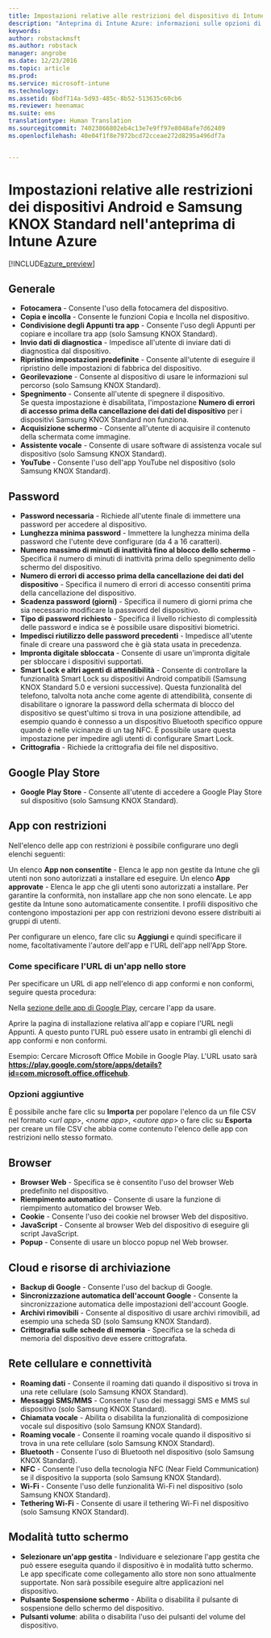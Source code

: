```yaml
---
title: Impostazioni relative alle restrizioni del dispositivo di Intune per Android | Anteprima di Intune Azure | Documentazione Microsoft
description: "Anteprima di Intune Azure: informazioni sulle opzioni di Intune che è possibile usare per controllare le impostazioni e le funzionalità del dispositivo con Android."
keywords: 
author: robstackmsft
ms.author: robstack
manager: angrobe
ms.date: 12/23/2016
ms.topic: article
ms.prod: 
ms.service: microsoft-intune
ms.technology: 
ms.assetid: 6bdf714a-5d93-485c-8b52-513635c60cb6
ms.reviewer: heenamac
ms.suite: ems
translationtype: Human Translation
ms.sourcegitcommit: 74023866802eb4c13e7e9ff97e8048afe7d62409
ms.openlocfilehash: 40e04f1f8e7972bcd72cceae272d8295a496df7a


---
```


# <a name="android-and-samsung-knox-standard-device-restriction-settings-in-intune-azure-preview"></a>Impostazioni relative alle restrizioni dei dispositivi Android e Samsung KNOX Standard nell'anteprima di Intune Azure

[!INCLUDE[azure_preview](../includes/azure_preview.md)]

## <a name="general"></a>Generale
-   **Fotocamera** - Consente l'uso della fotocamera del dispositivo.
-   **Copia e incolla** - Consente le funzioni Copia e Incolla nel dispositivo.
-   **Condivisione degli Appunti tra app** - Consente l'uso degli Appunti per copiare e incollare tra app (solo Samsung KNOX Standard).
-   **Invio dati di diagnostica** - Impedisce all'utente di inviare dati di diagnostica dal dispositivo.    
-   **Ripristino impostazioni predefinite** - Consente all'utente di eseguire il ripristino delle impostazioni di fabbrica del dispositivo.
-   **Georilevazione** - Consente al dispositivo di usare le informazioni sul percorso (solo Samsung KNOX Standard).
-   **Spegnimento** - Consente all'utente di spegnere il dispositivo.<br>Se questa impostazione è disabilitata, l'impostazione **Numero di errori di accesso prima della cancellazione dei dati del dispositivo** per i dispositivi Samsung KNOX Standard non funziona.
-   **Acquisizione schermo** - Consente all'utente di acquisire il contenuto della schermata come immagine.
-   **Assistente vocale** - Consente di usare software di assistenza vocale sul dispositivo (solo Samsung KNOX Standard).
-   **YouTube** - Consente l'uso dell'app YouTube nel dispositivo (solo Samsung KNOX Standard).

## <a name="password"></a>Password
-   **Password necessaria** - Richiede all'utente finale di immettere una password per accedere al dispositivo.
-   **Lunghezza minima password** - Immettere la lunghezza minima della password che l'utente deve configurare (da 4 a 16 caratteri).
-   **Numero massimo di minuti di inattività fino al blocco dello schermo** - Specifica il numero di minuti di inattività prima dello spegnimento dello schermo del dispositivo.
-   **Numero di errori di accesso prima della cancellazione dei dati del dispositivo** - Specifica il numero di errori di accesso consentiti prima della cancellazione del dispositivo.
-   **Scadenza password (giorni)** - Specifica il numero di giorni prima che sia necessario modificare la password del dispositivo.
-   **Tipo di password richiesto** - Specifica il livello richiesto di complessità delle password e indica se è possibile usare dispositivi biometrici.
-   **Impedisci riutilizzo delle password precedenti** - Impedisce all'utente finale di creare una password che è già stata usata in precedenza.
-   **Impronta digitale sbloccata** - Consente di usare un'impronta digitale per sbloccare i dispositivi supportati.
-   **Smart Lock e altri agenti di attendibilità** - Consente di controllare la funzionalità Smart Lock su dispositivi Android compatibili (Samsung KNOX Standard 5.0 e versioni successive). Questa funzionalità del telefono, talvolta nota anche come agente di attendibilità, consente di disabilitare o ignorare la password della schermata di blocco del dispositivo se quest'ultimo si trova in una posizione attendibile, ad esempio quando è connesso a un dispositivo Bluetooth specifico oppure quando è nelle vicinanze di un tag NFC. È possibile usare questa impostazione per impedire agli utenti di configurare Smart Lock.
-   **Crittografia** - Richiede la crittografia dei file nel dispositivo.

## <a name="google-play-store"></a>Google Play Store

-   **Google Play Store** - Consente all'utente di accedere a Google Play Store sul dispositivo (solo Samsung KNOX Standard).

## <a name="restricted-apps"></a>App con restrizioni

Nell'elenco delle app con restrizioni è possibile configurare uno degli elenchi seguenti:

Un elenco **App non consentite** - Elenca le app non gestite da Intune che gli utenti non sono autorizzati a installare ed eseguire.
Un elenco **App approvate** - Elenca le app che gli utenti sono autorizzati a installare. Per garantire la conformità, non installare app che non sono elencate. Le app gestite da Intune sono automaticamente consentite.
I profili dispositivo che contengono impostazioni per app con restrizioni devono essere distribuiti ai gruppi di utenti.

Per configurare un elenco, fare clic su **Aggiungi** e quindi specificare il nome, facoltativamente l'autore dell'app e l'URL dell'app nell'App Store.

### <a name="how-to-specify-the-url-to-an-app-in-the-store"></a>Come specificare l'URL di un'app nello store

Per specificare un URL di app nell'elenco di app conformi e non conformi, seguire questa procedura:

Nella [sezione delle app di Google Play](https://play.google.com/store/apps), cercare l'app da usare.

Aprire la pagina di installazione relativa all'app e copiare l'URL negli Appunti. A questo punto l'URL può essere usato in entrambi gli elenchi di app conformi e non conformi.

Esempio: Cercare Microsoft Office Mobile in Google Play. L'URL usato sarà **https://play.google.com/store/apps/details?id=com.microsoft.office.officehub**.

### <a name="additional-options"></a>Opzioni aggiuntive

È possibile anche fare clic su **Importa** per popolare l'elenco da un file CSV nel formato <*url app*>, <*nome app*>, <*autore app*> o fare clic su **Esporta** per creare un file CSV che abbia come contenuto l'elenco delle app con restrizioni nello stesso formato.      

## <a name="browser"></a>Browser
-   **Browser Web** - Specifica se è consentito l'uso del browser Web predefinito nel dispositivo.
-   **Riempimento automatico** - Consente di usare la funzione di riempimento automatico del browser Web.
-   **Cookie** - Consente l'uso dei cookie nel browser Web del dispositivo.
-   **JavaScript** - Consente al browser Web del dispositivo di eseguire gli script JavaScript.
-   **Popup** - Consente di usare un blocco popup nel Web browser.

## <a name="cloud-and-storage"></a>Cloud e risorse di archiviazione
-   **Backup di Google** - Consente l'uso del backup di Google.
-   **Sincronizzazione automatica dell'account Google** - Consente la sincronizzazione automatica delle impostazioni dell'account Google.
-   **Archivi rimovibili** - Consente al dispositivo di usare archivi rimovibili, ad esempio una scheda SD (solo Samsung KNOX Standard).
-   **Crittografia sulle schede di memoria** - Specifica se la scheda di memoria del dispositivo deve essere crittografata.

## <a name="cellular-and-connectivity"></a>Rete cellulare e connettività
-   **Roaming dati** - Consente il roaming dati quando il dispositivo si trova in una rete cellulare (solo Samsung KNOX Standard).
-   **Messaggi SMS/MMS** - Consente l'uso dei messaggi SMS e MMS sul dispositivo (solo Samsung KNOX Standard).
-   **Chiamata vocale** - Abilita o disabilita la funzionalità di composizione vocale sul dispositivo (solo Samsung KNOX Standard).
-   **Roaming vocale** - Consente il roaming vocale quando il dispositivo si trova in una rete cellulare (solo Samsung KNOX Standard).
-   **Bluetooth** - Consente l'uso di Bluetooth nel dispositivo (solo Samsung KNOX Standard).
-   **NFC** - Consente l'uso della tecnologia NFC (Near Field Communication) se il dispositivo la supporta (solo Samsung KNOX Standard).
-   **Wi-Fi** - Consente l'uso delle funzionalità Wi-Fi nel dispositivo (solo Samsung KNOX Standard).
-   **Tethering Wi-Fi** - Consente di usare il tethering Wi-Fi nel dispositivo (solo Samsung KNOX Standard).

## <a name="kiosk"></a>Modalità tutto schermo
-   **Selezionare un'app gestita** - Individuare e selezionare l'app gestita che può essere eseguita quando il dispositivo è in modalità tutto schermo. Le app specificate come collegamento allo store non sono attualmente supportate. Non sarà possibile eseguire altre applicazioni nel dispositivo.
-   **Pulsante Sospensione schermo** - Abilita o disabilita il pulsante di sospensione dello schermo del dispositivo.
-   **Pulsanti volume**: abilita o disabilita l'uso dei pulsanti del volume del dispositivo.



<!--HONumber=Feb17_HO1-->



